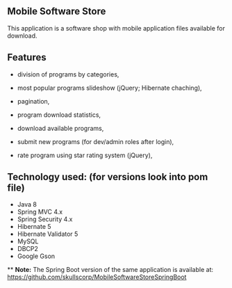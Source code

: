 <h2>Mobile Software Store</h2>

This application is a software shop with mobile application files available for download.

<h2>Features</h2>

- division of programs by categories,
- most popular programs slideshow (jQuery; Hibernate chaching),
- pagination,
- program download statistics,

- download available programs,
- submit new programs (for dev/admin roles after login),
- rate program using star rating system (jQuery),


<h2>Technology used: (for versions look into pom file)</h2>

- Java 8
- Spring MVC 4.x
- Spring Security 4.x
- Hibernate 5
- Hibernate Validator 5
- MySQL
- DBCP2
- Google Gson

** <b>Note:</b> The Spring Boot version of the same application is available at: https://github.com/skullscorp/MobileSoftwareStoreSpringBoot
